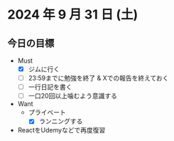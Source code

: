 # 2024 年 9 月 31 日 (土)

## 今日の目標
- Must
  - [x] ジムに行く
  - [ ] 23:59までに勉強を終了 & Xでの報告を終えておく
  - [ ] 一行日記を書く
  - [ ] 一口20回以上噛むよう意識する
- Want
  - プライベート
    - [x] ランニングする
   
- ReactをUdemyなどで再度復習
